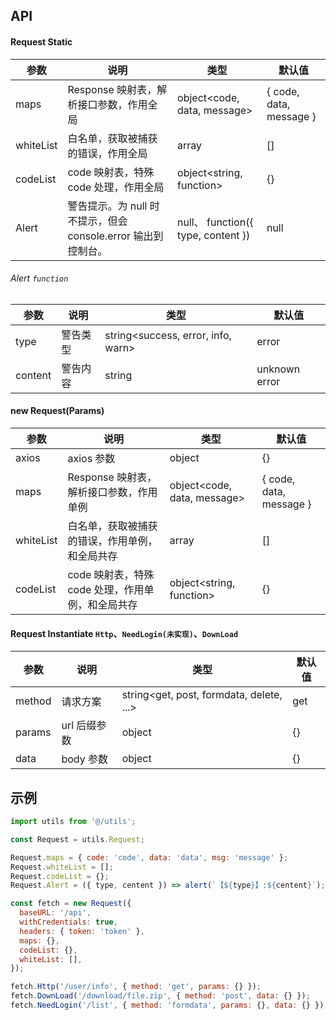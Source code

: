## API

#### Request Static

| 参数      | 说明                                                          | 类型                               | 默认值                  |
| --------- | ------------------------------------------------------------- | ---------------------------------- | ----------------------- |
| maps      | Response 映射表，解析接口参数，作用全局                       | object<code, data, message>        | { code, data, message } |
| whiteList | 白名单，获取被捕获的错误，作用全局                            | array                              | []                      |
| codeList  | code 映射表，特殊 code 处理，作用全局                         | object<string, function>           | {}                      |
| Alert     | 警告提示。为 null 时不提示，但会 console.error 输出到控制台。 | null、 function({ type, content }) | null                    |

###### Alert `function`

| 参数    | 说明     | 类型                               | 默认值        |
| ------- | -------- | ---------------------------------- | ------------- |
| type    | 警告类型 | string<success, error, info, warn> | error         |
| content | 警告内容 | string                             | unknown error |

#### new Request(Params)

| 参数      | 说明                                              | 类型                        | 默认值                  |
| --------- | ------------------------------------------------- | --------------------------- | ----------------------- |
| axios     | axios 参数                                        | object                      | {}                      |
| maps      | Response 映射表，解析接口参数，作用单例           | object<code, data, message> | { code, data, message } |
| whiteList | 白名单，获取被捕获的错误，作用单例，和全局共存    | array                       | []                      |
| codeList  | code 映射表，特殊 code 处理，作用单例，和全局共存 | object<string, function>    | {}                      |

#### Request Instantiate `Http`、`NeedLogin(未实现)`、`DownLoad`

| 参数   | 说明         | 类型                                     | 默认值 |
| ------ | ------------ | ---------------------------------------- | ------ |
| method | 请求方案     | string<get, post, formdata, delete, ...> | get    |
| params | url 后缀参数 | object                                   | {}     |
| data   | body 参数    | object                                   | {}     |

## 示例

```js
import utils from '@/utils';

const Request = utils.Request;

Request.maps = { code: 'code', data: 'data', msg: 'message' };
Request.whiteList = [];
Request.codeList = {};
Request.Alert = ({ type, centent }) => alert(`【${type}】:${centent}`);

const fetch = new Request({
  baseURL: '/api',
  withCredentials: true,
  headers: { token: 'token' },
  maps: {},
  codeList: {},
  whiteList: [],
});

fetch.Http('/user/info', { method: 'get', params: {} });
fetch.DownLoad('/download/file.zip', { method: 'post', data: {} });
fetch.NeedLogin('/list', { method: 'formdata', params: {}, data: {} });
```
